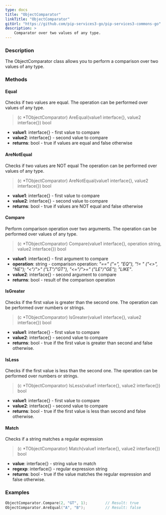 ```yaml
---
type: docs
title: "ObjectComparator"
linkTitle: "ObjectComparator"
gitUrl: "https://github.com/pip-services3-go/pip-services3-commons-go"
description: >
    Comparator over two values of any type.
---
```


### Description

The ObjectComparator class allows you to perform a comparison over two values of any type.

### Methods

#### Equal
Checks if two values are equal.
The operation can be performed over values of any type.

> (c *TObjectComparator) AreEqual(value1 interface{}, value2 interface{}) bool

- **value1**: interface{} - first value to compare
- **value2**: interface{} - second value to compare
- **returns**: bool - true if values are equal and false otherwise

#### AreNotEqual
Checks if two values are NOT equal
The operation can be performed over values of any type.

> (c *TObjectComparator) AreNotEqual(value1 interface{}, value2 interface{}) bool

- **value1**: interface{} - first value to compare 
- **value2**: interface{} - second value to compare
- **returns**: bool - true if values are NOT equal and false otherwise

#### Compare
Perform comparison operation over two arguments.
The operation can be performed over values of any type.

> (c *TObjectComparator) Compare(value1 interface{}, operation string, value2 interface{}) bool

- **value1**: interface{} - first argument to compare
- **operation**: string - comparison operation: *"==" ("=", "EQ"), "!= " ("<>", "NE"); "<"/">" ("LT"/"GT"), "<="/">=" ("LE"/"GE"); "LIKE"*.
- **value2**: interface{} - second argument to compare
- **returns**: bool - result of the comparison operation

#### IsGreater
Checks if the first value is greater than the second one.
The operation can be performed over numbers or strings.

> (c *TObjectComparator) IsGreater(value1 interface{}, value2 interface{}) bool

- **value1**: interface{} - first value to compare
- **value2**: interface{} - second value to compare
- **returns**: bool - true if the first value is greater than second and false otherwise.

#### IsLess
Checks if the first value is less than the second one.
The operation can be performed over numbers or strings.

> (c *TObjectComparator) IsLess(value1 interface{}, value2 interface{}) bool

- **value1**: interface{} - first value to compare
- **value2**: interface{} - second value to compare
- **returns**: bool - true if the first value is less than second and false otherwise.

#### Match
Checks if a string matches a regular expression

> (c *TObjectComparator) Match(value1 interface{}, value2 interface{}) bool

- **value**: interface{} - string value to match
- **regexp**: interface{} - regular expression string
- **returns**: bool - true if the value matches the regular expression and false otherwise.

### Examples

```go
ObjectComparator.Compare(2, "GT", 1);        // Result: true
ObjectComparator.AreEqual("A", "B");         // Result: false

```
